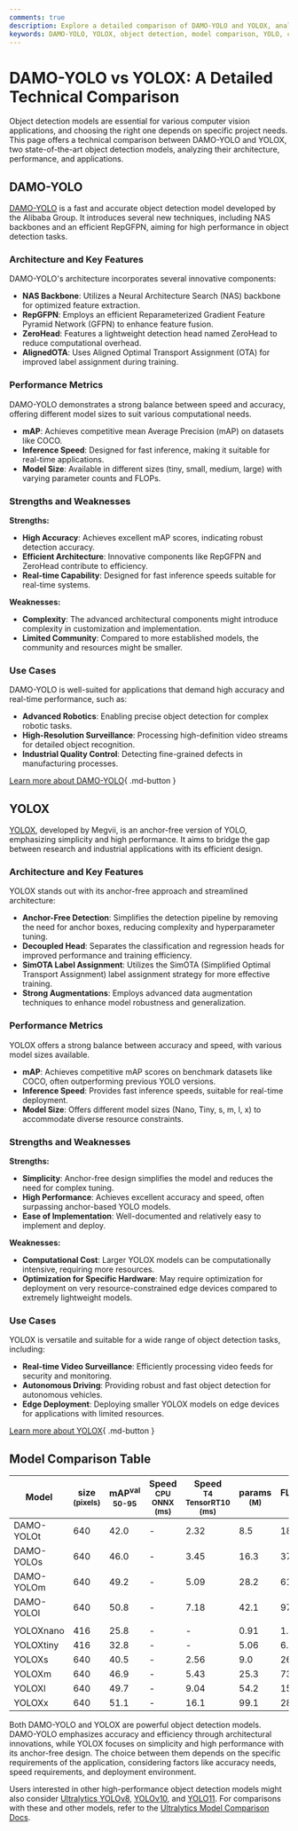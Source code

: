 ```yaml
---
comments: true
description: Explore a detailed comparison of DAMO-YOLO and YOLOX, analyzing architecture, performance, and use cases for object detection applications.
keywords: DAMO-YOLO, YOLOX, object detection, model comparison, YOLO, computer vision, NAS backbone, RepGFPN, ZeroHead, SimOTA, anchor-free detection
---
```


# DAMO-YOLO vs YOLOX: A Detailed Technical Comparison

Object detection models are essential for various computer vision applications, and choosing the right one depends on specific project needs. This page offers a technical comparison between DAMO-YOLO and YOLOX, two state-of-the-art object detection models, analyzing their architecture, performance, and applications.

<script async src="https://cdn.jsdelivr.net/npm/chart.js"></script>
<script defer src="../../javascript/benchmark.js"></script>

<canvas id="modelComparisonChart" width="1024" height="400" active-models='["DAMO-YOLO", "YOLOX"]'></canvas>

## DAMO-YOLO

[DAMO-YOLO](https://github.com/tinyvision/DAMO-YOLO) is a fast and accurate object detection model developed by the Alibaba Group. It introduces several new techniques, including NAS backbones and an efficient RepGFPN, aiming for high performance in object detection tasks.

### Architecture and Key Features

DAMO-YOLO's architecture incorporates several innovative components:

- **NAS Backbone**: Utilizes a Neural Architecture Search (NAS) backbone for optimized feature extraction.
- **RepGFPN**: Employs an efficient Reparameterized Gradient Feature Pyramid Network (GFPN) to enhance feature fusion.
- **ZeroHead**: Features a lightweight detection head named ZeroHead to reduce computational overhead.
- **AlignedOTA**: Uses Aligned Optimal Transport Assignment (OTA) for improved label assignment during training.

### Performance Metrics

DAMO-YOLO demonstrates a strong balance between speed and accuracy, offering different model sizes to suit various computational needs.

- **mAP**: Achieves competitive mean Average Precision (mAP) on datasets like COCO.
- **Inference Speed**: Designed for fast inference, making it suitable for real-time applications.
- **Model Size**: Available in different sizes (tiny, small, medium, large) with varying parameter counts and FLOPs.

### Strengths and Weaknesses

**Strengths:**

- **High Accuracy**: Achieves excellent mAP scores, indicating robust detection accuracy.
- **Efficient Architecture**: Innovative components like RepGFPN and ZeroHead contribute to efficiency.
- **Real-time Capability**: Designed for fast inference speeds suitable for real-time systems.

**Weaknesses:**

- **Complexity**: The advanced architectural components might introduce complexity in customization and implementation.
- **Limited Community**: Compared to more established models, the community and resources might be smaller.

### Use Cases

DAMO-YOLO is well-suited for applications that demand high accuracy and real-time performance, such as:

- **Advanced Robotics**: Enabling precise object detection for complex robotic tasks.
- **High-Resolution Surveillance**: Processing high-definition video streams for detailed object recognition.
- **Industrial Quality Control**: Detecting fine-grained defects in manufacturing processes.

[Learn more about DAMO-YOLO](https://github.com/tinyvision/DAMO-YOLO/blob/master/README.md){ .md-button }

## YOLOX

[YOLOX](https://github.com/Megvii-BaseDetection/YOLOX), developed by Megvii, is an anchor-free version of YOLO, emphasizing simplicity and high performance. It aims to bridge the gap between research and industrial applications with its efficient design.

### Architecture and Key Features

YOLOX stands out with its anchor-free approach and streamlined architecture:

- **Anchor-Free Detection**: Simplifies the detection pipeline by removing the need for anchor boxes, reducing complexity and hyperparameter tuning.
- **Decoupled Head**: Separates the classification and regression heads for improved performance and training efficiency.
- **SimOTA Label Assignment**: Utilizes the SimOTA (Simplified Optimal Transport Assignment) label assignment strategy for more effective training.
- **Strong Augmentations**: Employs advanced data augmentation techniques to enhance model robustness and generalization.

### Performance Metrics

YOLOX offers a strong balance between accuracy and speed, with various model sizes available.

- **mAP**: Achieves competitive mAP scores on benchmark datasets like COCO, often outperforming previous YOLO versions.
- **Inference Speed**: Provides fast inference speeds, suitable for real-time deployment.
- **Model Size**: Offers different model sizes (Nano, Tiny, s, m, l, x) to accommodate diverse resource constraints.

### Strengths and Weaknesses

**Strengths:**

- **Simplicity**: Anchor-free design simplifies the model and reduces the need for complex tuning.
- **High Performance**: Achieves excellent accuracy and speed, often surpassing anchor-based YOLO models.
- **Ease of Implementation**: Well-documented and relatively easy to implement and deploy.

**Weaknesses:**

- **Computational Cost**: Larger YOLOX models can be computationally intensive, requiring more resources.
- **Optimization for Specific Hardware**: May require optimization for deployment on very resource-constrained edge devices compared to extremely lightweight models.

### Use Cases

YOLOX is versatile and suitable for a wide range of object detection tasks, including:

- **Real-time Video Surveillance**: Efficiently processing video feeds for security and monitoring.
- **Autonomous Driving**: Providing robust and fast object detection for autonomous vehicles.
- **Edge Deployment**: Deploying smaller YOLOX models on edge devices for applications with limited resources.

[Learn more about YOLOX](https://yolox.readthedocs.io/en/latest/){ .md-button }

## Model Comparison Table

| Model      | size<br><sup>(pixels) | mAP<sup>val<br>50-95 | Speed<br><sup>CPU ONNX<br>(ms) | Speed<br><sup>T4 TensorRT10<br>(ms) | params<br><sup>(M) | FLOPs<br><sup>(B) |
| ---------- | --------------------- | -------------------- | ------------------------------ | ----------------------------------- | ------------------ | ----------------- |
| DAMO-YOLOt | 640                   | 42.0                 | -                              | 2.32                                | 8.5                | 18.1              |
| DAMO-YOLOs | 640                   | 46.0                 | -                              | 3.45                                | 16.3               | 37.8              |
| DAMO-YOLOm | 640                   | 49.2                 | -                              | 5.09                                | 28.2               | 61.8              |
| DAMO-YOLOl | 640                   | 50.8                 | -                              | 7.18                                | 42.1               | 97.3              |
|            |                       |                      |                                |                                     |                    |                   |
| YOLOXnano  | 416                   | 25.8                 | -                              | -                                   | 0.91               | 1.08              |
| YOLOXtiny  | 416                   | 32.8                 | -                              | -                                   | 5.06               | 6.45              |
| YOLOXs     | 640                   | 40.5                 | -                              | 2.56                                | 9.0                | 26.8              |
| YOLOXm     | 640                   | 46.9                 | -                              | 5.43                                | 25.3               | 73.8              |
| YOLOXl     | 640                   | 49.7                 | -                              | 9.04                                | 54.2               | 155.6             |
| YOLOXx     | 640                   | 51.1                 | -                              | 16.1                                | 99.1               | 281.9             |

Both DAMO-YOLO and YOLOX are powerful object detection models. DAMO-YOLO emphasizes accuracy and efficiency through architectural innovations, while YOLOX focuses on simplicity and high performance with its anchor-free design. The choice between them depends on the specific requirements of the application, considering factors like accuracy needs, speed requirements, and deployment environment.

Users interested in other high-performance object detection models might also consider [Ultralytics YOLOv8](https://docs.ultralytics.com/models/yolov8/), [YOLOv10](https://docs.ultralytics.com/models/yolov10/), and [YOLO11](https://docs.ultralytics.com/models/yolo11/). For comparisons with these and other models, refer to the [Ultralytics Model Comparison Docs](https://docs.ultralytics.com/compare/).
